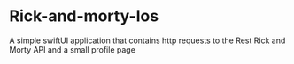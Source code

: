 # Rick-and-morty-Ios
A simple swiftUI application that contains http requests to the Rest Rick and Morty API and a small profile page
